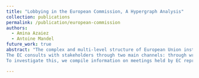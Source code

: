 ```yaml
---
title: "Lobbying in the European Commission, A Hypergraph Analysis"
collection: publications
permalink: /publication/european-commission
authors:
  - Amina Azaiez
  - Antoine Mandel
future_work: true
abstract: "The complex and multi-level structure of European Union institutions has led to substantial public and academic debate about their legitimacy and democratic quality. One of the focal points of this debate is the European Commission (EC) that is often seen as lacking electoral-based legitimacy. In view of addressing these concerns, the Treaty on European Union has aimed to introduce a form of 'consultative legitimacy' by specifying in its article 11 that 'The European Commission shall carry out broad consultations with parties concerned in order to ensure that the Union's actions are coherent and transparent.' The Treaty further specifies that these engagements with interest groups must align with specific performance criteria: accountability, transparency, efficiency, openness, and inclusiveness. In this paper, we use a large open dataset on meetings between European commissioners and stakeholders to investigate quantitatively whether the actual implementation of the consultation process is in line with the principles of openness and inclusiveness put forward. Openness entails granting all parties, whether organizations or citizens, the opportunity to express their views. Inclusiveness encourages the consideration of a diverse range of perspectives, ensuring a balance and fairness in their representation.
The EC consults with stakeholders through two main channels: through written/online consultations and through face-to-face meetings. Although the former is the most common form of consultation, the latter has been identified as a channel through which substantial influence can be exerted. Our paper studies this high influence channel through an analysis of the network of interactions between EC commission staff (commissioners, their cabinet members, and directorate generals) and stakeholders/third-parties. Notably, we investigate whether the distribution of network centrality across agents, which is standardly considered as a measure of influence in social organizations, is consistent with the principles of openness and inclusiveness.
To investigate this, we compile information on meetings held by EC representatives and build a hypergraph, where the vertices represent EC members and organizations, and hyperedges involve the entities that attend meetings. We begin with examining the overarching structure of the network and assess the centrality of different groups, categorized by country, organization type, and sectors. Subsequently, our analysis narrows down to companies and groups, where we compare their size to their centrality within the network, with the aim of identifying if there is a representation bias in favor of certain subgroups. For our research, we draw upon data from the Transparency Register of the EU and the Orbis dataset. Meeting data is accessible through the EC members' website."

---
```

